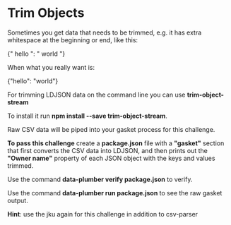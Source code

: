 # Trim Objects

Sometimes you get data that needs to be trimmed, e.g. it has extra whitespace
at the beginning or end, like this:

{"   hello    ": "     world     "}

When what you really want is:

{"hello": "world"}

For trimming LDJSON data on the command line you can use **trim-object-stream**

To install it run **npm install --save trim-object-stream**.

Raw CSV data will be piped into your gasket process for this challenge.

**To pass this challenge** create a **package.json** file with a **"gasket"**
section that first converts the CSV data into LDJSON, and then prints out
the **"Owner name"** property of each JSON object with the keys and values trimmed.

Use the command **data-plumber verify package.json** to verify.

Use the command **data-plumber run package.json** to see the raw gasket output.

**Hint**: use the jku again for this challenge in addition to csv-parser
